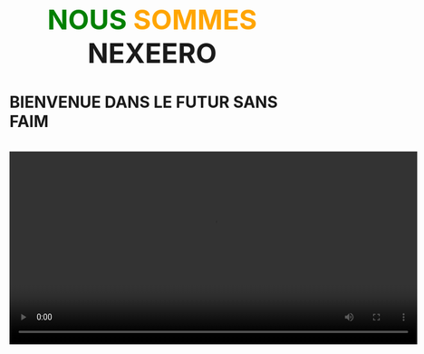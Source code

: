 <H2 style= "text-align: center; font-size:5vw" > <span style="color:green">NOUS </span><span style="color:orange">SOMMES </span><span> NEXEERO</span> </h2>


   # BIENVENUE DANS LE FUTUR SANS FAIM

<br>
<video style="float:center;" width="720" height="340" controls autoplay="autoplay">
  <source src="VIDEOS/home.mp4">
  <source src="movie.ogg" type="video/ogg">
Your browser does not support the video tag.
</video> 